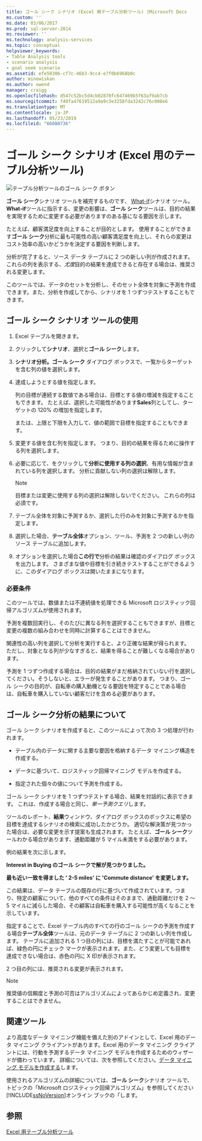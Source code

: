 ```yaml
---
title: ゴール シーク シナリオ (Excel 用テーブル分析ツール) |Microsoft Docs
ms.custom: ''
ms.date: 03/06/2017
ms.prod: sql-server-2014
ms.reviewer: ''
ms.technology: analysis-services
ms.topic: conceptual
helpviewer_keywords:
- Table Analysis tools
- scenario analysis
- goal seek scenario
ms.assetid: efe50306-cf7c-46b3-9cc4-e7f0b6968b0c
author: minewiskan
ms.author: owend
manager: craigg
ms.openlocfilehash: d547c52bc5d4cb02870fc647469b5f63af9ab7cb
ms.sourcegitcommit: f40fa47619512a9a9c3e3258fda3242c76c008e6
ms.translationtype: MT
ms.contentlocale: ja-JP
ms.lasthandoff: 05/23/2019
ms.locfileid: "66080736"
---
```

# <a name="goal-seek-scenario-table-analysis-tools-for-excel"></a>ゴール シーク シナリオ (Excel 用のテーブル分析ツール)
  ![テーブル分析ツールのゴール シーク ボタン](media/tat-goalseek.gif "テーブル分析ツールのゴール シーク ボタン")  
  
 **ゴール シーク**シナリオ ツールを補完するものです、 [What-if](what-if-scenario-table-analysis-tools-for-excel.md)シナリオ ツール。 **What-if**ツールに指示する、変更の影響は、**ゴール シーク**ツールは、目的の結果を実現するために変更する必要がありますのある基になる要因を示します。  
  
 たとえば、顧客満足度を向上することが目的とします。 使用することができます**ゴール シーク**分析に最も可能性の高い顧客満足度を向上し、それらの変更はコスト効率の高いかどうかを決定する要因を判断します。  
  
 分析が完了すると、ソース データ テーブルに 2 つの新しい列が作成されます。 これらの列を表示する、*尤度*目的の結果を達成できると存在する場合は、推奨される変更します。  
  
 このツールでは、データのセットを分析し、そのセット全体を対象に予測を作成できます。また、分析を作成してから、シナリオを 1 つずつテストすることもできます。  
  
## <a name="using-the-goal-seek-scenario-tool"></a>ゴール シーク シナリオ ツールの使用  
  
1.  Excel テーブルを開きます。  
  
2.  クリックして**シナリオ**、選択と**ゴール シーク**します。  
  
3.  **シナリオ分析。ゴール シーク** ダイアログ ボックスで、一覧からターゲットを含む列の値を選択します。  
  
4.  達成しようとする値を指定します。  
  
     列の目標が連続する数値である場合は、目標とする値の増減を指定することもできます。 たとえば、選択した可能性があります**Sales**列としてし、ターゲットの 120% の増加を指定します。  
  
     または、上限と下限を入力して、値の範囲で目標を指定することもできます。  
  
5.  変更する値を含む列を指定します。 つまり、目的の結果を得るために操作する列を選択します。  
  
6.  必要に応じて、をクリックして**分析に使用する列の選択**、有用な情報が含まれている列を選択します。 分析に貢献しない列の選択は解除します。  
  
    > [!NOTE]  
    >  目標または変更に使用する列の選択は解除しないでください。 これらの列は必須です。  
  
7.  テーブル全体を対象に予測するか、選択した行のみを対象に予測するかを指定します。  
  
8.  選択した場合、**テーブル全体**オプション、ツール、予測を 2 つの新しい列のソース テーブルに追加します。  
  
9. オプションを選択した場合**この行で**分析の結果は確認のダイアログ ボックスを出力します。 さまざまな値や目標を引き続きテストすることができるように、このダイアログ ボックスは開いたままになります。  
  
### <a name="requirements"></a>必要条件  
 このツールでは、数値または不連続値を処理できる Microsoft ロジスティック回帰アルゴリズムが使用されます。  
  
 予測を複数回実行し、そのたびに異なる列を選択することもできますが、目標と変更の複数の組み合わせを同時に計算することはできません。  
  
 関連性の高い列を選択して分析を実行すると、より正確な結果が得られます。 ただし、対象となる列が少なすぎると、結果を得ることが難しくなる場合があります。  
  
 予測を 1 つずつ作成する場合は、目的の結果がまだ格納されていない行を選択してください。そうしないと、エラーが発生することがあります。 つまり、ゴール シークの目的が、自転車の購入動機となる要因を特定することである場合は、自転車を購入していない顧客だけを含める必要があります。  
  
## <a name="understanding-the-results-of-goal-seek-analysis"></a>ゴール シーク分析の結果について  
 ゴール シーク シナリオを作成すると、このツールによって次の 3 つ処理が行われます。  
  
-   テーブル内のデータに関する主要な要因を格納するデータ マイニング構造を作成する。  
  
-   データに基づいて、ロジスティック回帰マイニング モデルを作成する。  
  
-   指定された個々の値について予測を作成する。  
  
 ゴール シーク シナリオを 1 つずつテストする場合、結果を対話的に表示できます。 これは、作成する場合と同じ、*単一予測クエリ*します。  
  
 ツールのレポート、**結果**ウィンドウ、ダイアログ ボックスのボックスに希望の目標を達成するシナリオの検索に成功したかどうか。 適切な解決策が見つかった場合は、必要な変更を示す提案も生成されます。 たとえば、**ゴール シーク**ツールわかる場合があります、通勤距離が 5 マイル未満をする必要があります。  
  
 例の結果を次に示します。  
  
 **Interest in Buying のゴール シークで解が見つかりました。**  
  
 **最も近い一致を得ました ' 2-5 miles' に 'Commute distance' を変更します。**  
  
 この結果は、データ テーブルの既存の行に基づいて作成されています。つまり、特定の顧客について、他のすべての条件はそのままで、通勤距離だけを 2 ～ 5 マイルに減らした場合、その顧客は自転車を購入する可能性が高くなることを示しています。  
  
 指定することで、Excel テーブル内のすべての行のゴール シークの予測を作成する場合**テーブル全体**ツールは、元のデータ テーブルに 2 つの新しい列を作成します。 テーブルに追加される 1 つ目の列には、目標を満たすことが可能であれば、緑色の円にチェック マークが表示されます。また、どう変更しても目標を達成できない場合は、赤色の円に X 印が表示されます。  
  
 2 つ目の列には、推奨される変更が表示されます。  
  
> [!NOTE]  
>  推奨値の信頼度と予測の可否はアルゴリズムによってあらかじめ定義され、変更することはできません。  
  
## <a name="related-tools"></a>関連ツール  
 より高度なデータ マイニング機能を備えた別のアドインとして、Excel 用のデータ マイニング クライアントがあります。Excel 用のデータ マイニング クライアントには、行動を予測するデータ マイニング モデルを作成するためのウィザードが備わっています。 詳細については、次を参照してください。[データ マイニング モデルを作成する](creating-a-data-mining-model.md)します。  
  
 使用されるアルゴリズムの詳細については、**ゴール シーク**シナリオ ツールで、トピックの「Microsoft ロジスティック回帰アルゴリズム」を参照してください[!INCLUDE[ssNoVersion](../includes/ssnoversion-md.md)]オンライン ブックの「します。  
  
## <a name="see-also"></a>参照  
 [Excel 用テーブル分析ツール](table-analysis-tools-for-excel.md)  
  
  
